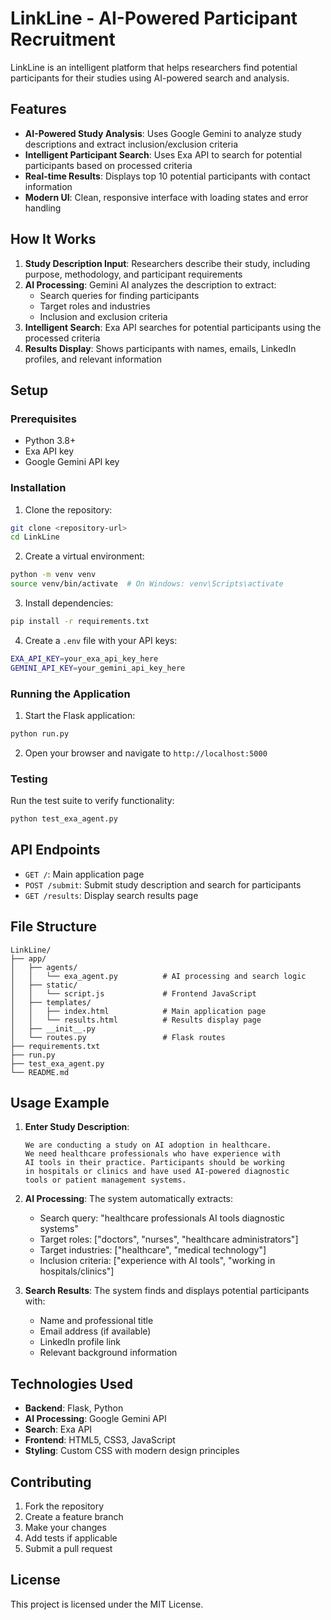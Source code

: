 # LinkLine - AI-Powered Participant Recruitment

LinkLine is an intelligent platform that helps researchers find potential participants for their studies using AI-powered search and analysis.

## Features

- **AI-Powered Study Analysis**: Uses Google Gemini to analyze study descriptions and extract inclusion/exclusion criteria
- **Intelligent Participant Search**: Uses Exa API to search for potential participants based on processed criteria
- **Real-time Results**: Displays top 10 potential participants with contact information
- **Modern UI**: Clean, responsive interface with loading states and error handling

## How It Works

1. **Study Description Input**: Researchers describe their study, including purpose, methodology, and participant requirements
2. **AI Processing**: Gemini AI analyzes the description to extract:
   - Search queries for finding participants
   - Target roles and industries
   - Inclusion and exclusion criteria
3. **Intelligent Search**: Exa API searches for potential participants using the processed criteria
4. **Results Display**: Shows participants with names, emails, LinkedIn profiles, and relevant information

## Setup

### Prerequisites

- Python 3.8+
- Exa API key
- Google Gemini API key

### Installation

1. Clone the repository:
```bash
git clone <repository-url>
cd LinkLine
```

2. Create a virtual environment:
```bash
python -m venv venv
source venv/bin/activate  # On Windows: venv\Scripts\activate
```

3. Install dependencies:
```bash
pip install -r requirements.txt
```

4. Create a `.env` file with your API keys:
```bash
EXA_API_KEY=your_exa_api_key_here
GEMINI_API_KEY=your_gemini_api_key_here
```

### Running the Application

1. Start the Flask application:
```bash
python run.py
```

2. Open your browser and navigate to `http://localhost:5000`

### Testing

Run the test suite to verify functionality:
```bash
python test_exa_agent.py
```

## API Endpoints

- `GET /`: Main application page
- `POST /submit`: Submit study description and search for participants
- `GET /results`: Display search results page

## File Structure

```
LinkLine/
├── app/
│   ├── agents/
│   │   └── exa_agent.py          # AI processing and search logic
│   ├── static/
│   │   └── script.js             # Frontend JavaScript
│   ├── templates/
│   │   ├── index.html            # Main application page
│   │   └── results.html          # Results display page
│   ├── __init__.py
│   └── routes.py                 # Flask routes
├── requirements.txt
├── run.py
├── test_exa_agent.py
└── README.md
```

## Usage Example

1. **Enter Study Description**:
   ```
   We are conducting a study on AI adoption in healthcare. 
   We need healthcare professionals who have experience with 
   AI tools in their practice. Participants should be working 
   in hospitals or clinics and have used AI-powered diagnostic 
   tools or patient management systems.
   ```

2. **AI Processing**: The system automatically extracts:
   - Search query: "healthcare professionals AI tools diagnostic systems"
   - Target roles: ["doctors", "nurses", "healthcare administrators"]
   - Target industries: ["healthcare", "medical technology"]
   - Inclusion criteria: ["experience with AI tools", "working in hospitals/clinics"]

3. **Search Results**: The system finds and displays potential participants with:
   - Name and professional title
   - Email address (if available)
   - LinkedIn profile link
   - Relevant background information

## Technologies Used

- **Backend**: Flask, Python
- **AI Processing**: Google Gemini API
- **Search**: Exa API
- **Frontend**: HTML5, CSS3, JavaScript
- **Styling**: Custom CSS with modern design principles

## Contributing

1. Fork the repository
2. Create a feature branch
3. Make your changes
4. Add tests if applicable
5. Submit a pull request

## License

This project is licensed under the MIT License. 